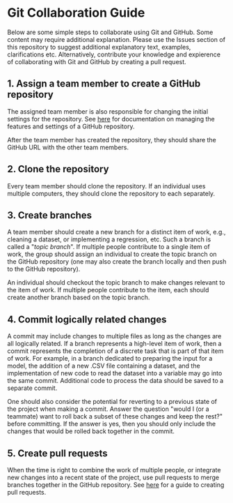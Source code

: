 # Git Collaboration Guide

Below are some simple steps to collaborate using Git and GitHub. Some content may require additional explanation. Please use the Issues section of this repository to suggest additional explanatory text, examples, clarifications etc. Alternatively, contribute your knowledge and expierence of collaborating with Git and GitHub by creating a pull request.

## 1. Assign a team member to create a GitHub repository

The assigned team member is also responsible for changing the initial settings for the repository. See [here](https://docs.github.com/en/repositories/managing-your-repositorys-settings-and-features) for documentation on managing the features and settings of a GitHub repository.

After the team member has created the repository, they should share the GitHub URL with the other team members.

## 2. Clone the repository

Every team member should clone the repository. If an individual uses multiple computers, they should clone the repository to each separately.

## 3. Create branches

A team member should create a new branch for a distinct item of work, e.g., cleaning a dataset, or implementing a regression, etc. Such a branch is called a "*topic branch*". If multiple people contribute to a single item of work, the group should assign an individual to create the topic branch on the GitHub repository (one may also create the branch locally and then push to the GitHub repository).

An individual should checkout the topic branch to make changes relevant to the item of work. If multiple people contribute to the item, each should create another branch based on the topic branch.

## 4. Commit logically related changes

A commit may include changes to multiple files as long as the changes are all logically related. If a branch represents a high-level item of work, then a commit represents the completion of a discrete task that is part of that item of work. For example, in a branch dedicated to preparing the input for a model, the addition of a new .CSV file containing a dataset, and the implementation of new code to read the dataset into a variable may go into the same commit. Additional code to process the data should be saved to a separate commit.

One should also consider the potential for reverting to a previous state of the project when making a commit. Answer the question "would I (or a teammate) want to roll back a subset of these changes and keep the rest?" before committing. If the answer is yes, then you should only include the changes that would be rolled back together in the commit.

## 5. Create pull requests

When the time is right to combine the work of multiple people, or integrate new changes into a recent state of the project, use pull requests to merge branches together in the GitHub repository. See [here](https://docs.github.com/en/github/collaborating-with-pull-requests/proposing-changes-to-your-work-with-pull-requests/creating-a-pull-request) for a guide to creating pull requests.
